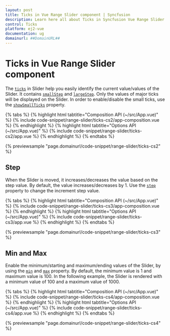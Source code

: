 ```yaml
---
layout: post
title: Ticks in Vue Range Slider component | Syncfusion
description: Learn here all about Ticks in Syncfusion Vue Range Slider component of Syncfusion Essential JS 2 and more.
control: Ticks 
platform: ej2-vue
documentation: ug
domainurl: ##DomainURL##
---
```


# Ticks in Vue Range Slider component

The [`ticks`](https://ej2.syncfusion.com/vue/documentation/api/slider#ticks) in Slider help you easily identify the current value/values of the Slider. It contains [`smallStep`](https://ej2.syncfusion.com/vue/documentation/api/slider/ticksDataModel/#smallstep) and [`largeStep`](https://ej2.syncfusion.com/vue/documentation/api/slider/ticksDataModel/#largestep). Only the values of major ticks will be displayed on the Slider. In order to enable/disable the small ticks, use the [`showSmallTicks`](https://ej2.syncfusion.com/vue/documentation/api/slider/ticksDataModel/#showsmallticks) property.

{% tabs %}
{% highlight html tabtitle="Composition API (~/src/App.vue)" %}
{% include code-snippet/range-slider/ticks-cs2/app-composition.vue %}
{% endhighlight %}
{% highlight html tabtitle="Options API (~/src/App.vue)" %}
{% include code-snippet/range-slider/ticks-cs2/app.vue %}
{% endhighlight %}
{% endtabs %}
        
{% previewsample "page.domainurl/code-snippet/range-slider/ticks-cs2" %}

## Step

When the Slider is moved, it increases/decreases the value based on the step value. By default, the value increases/decreases by 1. Use the [`step`](https://ej2.syncfusion.com/vue/documentation/api/slider#step) property to change the increment step value.

{% tabs %}
{% highlight html tabtitle="Composition API (~/src/App.vue)" %}
{% include code-snippet/range-slider/ticks-cs3/app-composition.vue %}
{% endhighlight %}
{% highlight html tabtitle="Options API (~/src/App.vue)" %}
{% include code-snippet/range-slider/ticks-cs3/app.vue %}
{% endhighlight %}
{% endtabs %}
        
{% previewsample "page.domainurl/code-snippet/range-slider/ticks-cs3" %}

## Min and Max

Enable the minimum/starting and maximum/ending values of the Slider, by using the [`min`](https://ej2.syncfusion.com/vue/documentation/api/slider#min) and [`max`](https://ej2.syncfusion.com/vue/documentation/api/slider#max) property. By default, the minimum value is 1 and maximum value is 100. In the following example, the Slider is rendered with a minimum value of 100 and a maximum value of 1000.

{% tabs %}
{% highlight html tabtitle="Composition API (~/src/App.vue)" %}
{% include code-snippet/range-slider/ticks-cs4/app-composition.vue %}
{% endhighlight %}
{% highlight html tabtitle="Options API (~/src/App.vue)" %}
{% include code-snippet/range-slider/ticks-cs4/app.vue %}
{% endhighlight %}
{% endtabs %}
        
{% previewsample "page.domainurl/code-snippet/range-slider/ticks-cs4" %}